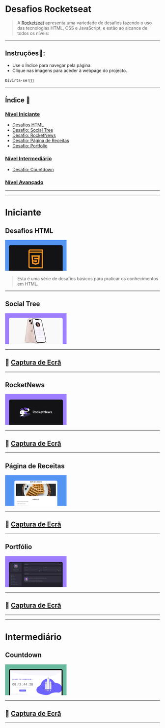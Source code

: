 # Desafios Rocketseat

> A [Rocketseat](https://rocketseat.com.br/) apresenta uma variedade de desafios fazendo o uso das tecnologias HTML, CSS e JavaScript, e estão ao alcance de todos os níveis:

---

## Instruções📑:

* Use o Índice para navegar pela página.
* Clique nas imagens para aceder à webpage  do projecto.

`Divirta-se!🏳️‍🌈`

---

## Índice 🚀

### [Nível Iniciante](#iniciante)

* [Desafios HTML](#desafios-html)
* [Desafio: Social Tree](#social-tree)
* [Desafio: RocketNews](#rocketnews)
* [Desafio: Página de Receitas](#página-de-receitas)
* [Desafio: Portfolio](#portfolio)

### [Nível Intermediário](#intermediário) 

* [Desafio: Countdown](#countdown)

### [Nível Avançado](#)

---
---

# Iniciante

## Desafios HTML

[<img src="./iniciante/assets/html.webp" alt="imagem HTML" width="200px" height="100px" >](https://mellcosta.github.io/desafiosRocketseat/iniciante/desafios_html/desafios_html.html)

> Esta é uma série de desafios básicos para praticar os conhecimentos em HTML.

---

## Social Tree

[<img src="./iniciante/assets/social-tree-image.webp" alt="imagem Social Tree" width="200px" height="100px" >](https://mellcosta.github.io/desafiosRocketseat/iniciante/social_tree/social_tree.html)

---

## 📸 [Captura de Ecrã](https://mellcosta.github.io/desafiosRocketseat/iniciante/assets/socialTree.PNG)

---

## RocketNews

[<img src="./iniciante/assets/rocketnews-image.webp" alt="imagem Social Tree" width="200px" height="100px" >](https://mellcosta.github.io/desafiosRocketseat/iniciante/rocket_news/rocket_news.html)

---

## 📸 [Captura de Ecrã](https://mellcosta.github.io/desafiosRocketseat/iniciante/assets/rocket_news_mel.PNG)

---

## Página de Receitas

[<img src="./iniciante/assets/cookbook-image.webp" alt="imagem Página de Receitas" width="200px" height="100px" >](https://mellcosta.github.io/desafiosRocketseat/iniciante/receitas/receitas.html)


---

## 📸 [Captura de Ecrã](https://mellcosta.github.io/desafiosRocketseat/iniciante/assets/calulú.PNG)

---

## Portfólio

[<img src="./iniciante/assets/portfolio.webp" alt="imagem Portfolio" width="200px" height="100px" >](https://mellcosta.github.io/desafiosRocketseat/iniciante/portfolio/portfolio.html)

---

## 📸 [Captura de Ecrã](https://mellcosta.github.io/desafiosRocketseat/iniciante/assets/portfolioMel.PNG)

---
---

# Intermediário

## Countdown


[<img src="./intermediario/assets/countdown_read.webp" alt="imagem Countdown" width="200px" height="100px" >](https://mellcosta.github.io/desafiosRocketseat/intermediario/countdown/countdown.html)

---

## 📸 [Captura de Ecrã](https://mellcosta.github.io/desafiosRocketseat/intermediario/assets/countdownMel.PNG)

---
